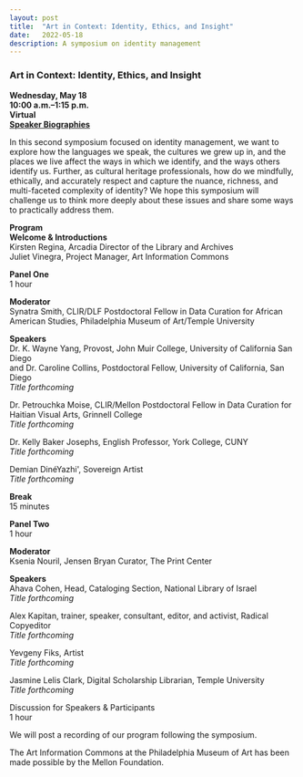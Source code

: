 ```yaml
---
layout: post 
title:  "Art in Context: Identity, Ethics, and Insight"
date:   2022-05-18
description: A symposium on identity management
---
```


### Art in Context: Identity, Ethics, and Insight

<b>Wednesday, May 18</b><br>
<b>10:00 a.m.–1:15 p.m.</b><br>
<b>Virtual</b><br>
<a href=""><b>Speaker Biographies</b></a><br>

In this second symposium focused on identity management, we want to explore how the languages we speak, the cultures we grew up in, and the places we live affect the ways in which we identify, and the ways others identify us. Further, as cultural heritage professionals, how do we mindfully, ethically, and accurately respect and capture the nuance, richness, and multi-faceted complexity of identity? We hope this symposium will challenge us to think more deeply about these issues and share some ways to practically address them.

<b>Program</b><br>
<b>Welcome & Introductions</b><br>
Kirsten Regina, Arcadia Director of the Library and Archives<br>
Juliet Vinegra, Project Manager, Art Information Commons<br>

<b>Panel One</b><br>
1 hour<br>

<b>Moderator</b><br>
Synatra Smith, CLIR/DLF Postdoctoral Fellow in Data Curation for African American Studies, Philadelphia Museum of Art/Temple University<br> 

<b>Speakers</b><br>
Dr. K. Wayne Yang, Provost, John Muir College, University of California San Diego<br>
and Dr. Caroline Collins, Postdoctoral Fellow, University of California, San Diego<br>
<i>Title forthcoming</i><br>

Dr. Petrouchka Moise, CLIR/Mellon Postdoctoral Fellow in Data Curation for Haitian Visual Arts, Grinnell College<br>
<i>Title forthcoming</i><br>

Dr. Kelly Baker Josephs, English Professor, York College, CUNY<br>
<i>Title forthcoming</i><br>

Demian DinéYazhi', Sovereign Artist<br>
<i>Title forthcoming</i><br>

<b>Break</b><br>
15 minutes<br>

<b>Panel Two</b><br>
1 hour<br>

<b>Moderator</b><br>
Ksenia Nouril, Jensen Bryan Curator, The Print Center<br>

<b>Speakers</b><br>
Ahava Cohen, Head, Cataloging Section, National Library of Israel<br>
<i>Title forthcoming</i><br>

Alex Kapitan, trainer, speaker, consultant, editor, and activist, Radical Copyeditor<br>
<i>Title forthcoming</i><br>

Yevgeny Fiks, Artist<br>
<i>Title forthcoming</i><br>

Jasmine Lelis Clark, Digital Scholarship Librarian, Temple University<br>
<i>Title forthcoming</i><br>	

Discussion for Speakers & Participants<br>
1 hour<br>


We will post a recording of our program following the symposium.<br>

The Art Information Commons at the Philadelphia Museum of Art has been made possible by the Mellon Foundation.<br>
